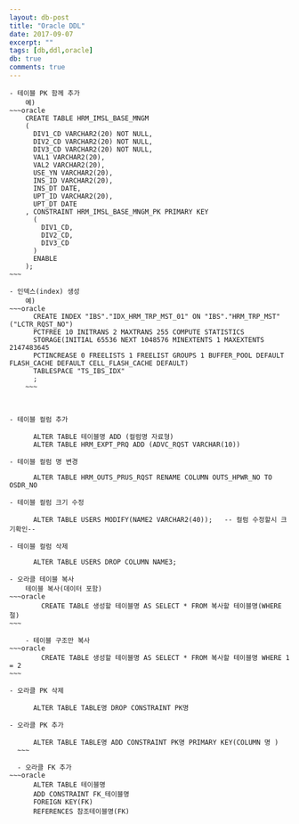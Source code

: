 ```yaml
---
layout: db-post
title: "Oracle DDL"
date: 2017-09-07
excerpt: ""
tags: [db,ddl,oracle]
db: true
comments: true
---
```




	- 테이블 PK 함께 추가
		예)
    ~~~oracle
		CREATE TABLE HRM_IMSL_BASE_MNGM
		(
		  DIV1_CD VARCHAR2(20) NOT NULL,
		  DIV2_CD VARCHAR2(20) NOT NULL,
		  DIV3_CD VARCHAR2(20) NOT NULL,
		  VAL1 VARCHAR2(20),
		  VAL2 VARCHAR2(20),  
		  USE_YN VARCHAR2(20),
		  INS_ID VARCHAR2(20),
		  INS_DT DATE,
		  UPT_ID VARCHAR2(20),
		  UPT_DT DATE
		, CONSTRAINT HRM_IMSL_BASE_MNGM_PK PRIMARY KEY
		  (
		    DIV1_CD,
		    DIV2_CD,
			DIV3_CD
		  )
		  ENABLE
		);
    ~~~

	- 인덱스(index) 생성
		예)
    ~~~oracle
		  CREATE INDEX "IBS"."IDX_HRM_TRP_MST_01" ON "IBS"."HRM_TRP_MST" ("LCTR_RQST_NO")
		  PCTFREE 10 INITRANS 2 MAXTRANS 255 COMPUTE STATISTICS
		  STORAGE(INITIAL 65536 NEXT 1048576 MINEXTENTS 1 MAXEXTENTS 2147483645
		  PCTINCREASE 0 FREELISTS 1 FREELIST GROUPS 1 BUFFER_POOL DEFAULT FLASH_CACHE DEFAULT CELL_FLASH_CACHE DEFAULT)
		  TABLESPACE "TS_IBS_IDX"
		  ;
		~~~



	- 테이블 컬럼 추가
  ~~~oracle
		ALTER TABLE 테이블명 ADD (컬럼명 자료형)
		ALTER TABLE HRM_EXPT_PRQ ADD (ADVC_RQST VARCHAR(10))
  ~~~

	- 테이블 컬럼 명 변경
  ~~~oracle
		ALTER TABLE HRM_OUTS_PRUS_RQST RENAME COLUMN OUTS_HPWR_NO TO OSDR_NO
  ~~~


	- 테이블 컬럼 크기 수정
  ~~~oracle
		ALTER TABLE USERS MODIFY(NAME2 VARCHAR2(40));   -- 컬럼 수정할시 크기확인--
  ~~~

	- 테이블 컬럼 삭제
  ~~~oracle
		ALTER TABLE USERS DROP COLUMN NAME3;
  ~~~





	- 오라클 테이블 복사
		테이블 복사(데이터 포함)
    ~~~oracle
			CREATE TABLE 생성할 테이블명 AS SELECT * FROM 복사할 테이블명(WHERE 절)
    ~~~

		- 테이블 구조만 복사
    ~~~oracle
			CREATE TABLE 생성할 테이블명 AS SELECT * FROM 복사할 테이블명 WHERE 1 = 2
    ~~~

	- 오라클 PK 삭제
  ~~~oracle
		ALTER TABLE TABLE명 DROP CONSTRAINT PK명
  ~~~

	- 오라클 PK 추가
  ~~~oracle
		ALTER TABLE TABLE명 ADD CONSTRAINT PK명 PRIMARY KEY(COLUMN 명 )
	~~~

	- 오라클 FK 추가
  ~~~oracle
		ALTER TABLE 테이블명
		ADD CONSTRAINT FK_테이블명
		FOREIGN KEY(FK)
		REFERENCES 참조테이블명(FK)
  ~~~
